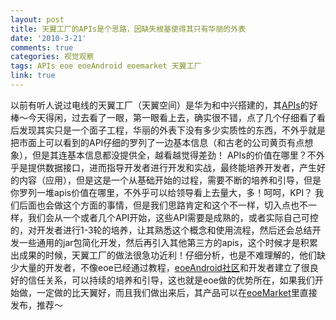 ```yaml
---
layout: post
title: 天翼工厂的APIs是个思路，因缺失根基使得其只有华丽的外表
date: '2010-3-21'
comments: true
categories: 视觉观察
tags: APIs eoe eoeAndroid eoemarket 天翼工厂
link: true
---
```

以前有听人说过电线的天翼工厂（天翼空间）是华为和中兴搭建的，其<a href="http://api.189works.com/">APIs</a>的好棒～今天得闲，过去看了一眼，第一眼看上去，确实很不错，点了几个仔细看了看后发现其实只是一个面子工程，华丽的外表下没有多少实质性的东西，不外乎就是把市面上可以看到的API仔细的罗列了一边基本信息（和古老的公司黄页有点想象），但是其连基本信息都没提供全，越看越觉得差劲！
APIs的价值在哪里？不外乎是提供数据接口，进而指导开发者进行开发和实战，最终能培养开发者，产生好的内容（应用），但是这是一个从基础开始的过程，需要不断的培养和引导，但是你罗列一堆apis价值在哪里，不外乎可以给领导看上去量大，多！呵呵，KPI？
我们后面也会做这个方面的事情，但是我们思路肯定和这个不一样，切入点也不一样，我们会从一个或者几个API开始，这些API需要是成熟的，或者实际自己可控的，对开发者进行1-3轮的培养，让其熟悉这个概念和使用流程，然后还会总结开发一些通用的jar包简化开发，然后再引入其他第三方的apis，这个时候才是积累出成果的时候，天翼工厂的做法很急功近利！仔细分析，也是不难理解的，他们缺少大量的开发者，不像eoe已经通过教程，<a href="http://www.eoeandroid.com/">eoeAndroid社区</a>和开发者建立了很良好的信任关系，可以持续的培养和引导，这也就是eoe做的优势所在，如果我们开始做，一定做的比天翼好，而且我们做出来后，其产品可以在<a href="http://www.eoemarket.com/">eoeMarket</a>里直接发布，推荐～
